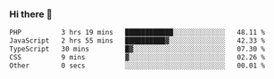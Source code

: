 ### Hi there 🌱
<!--START_SECTION:waka-->

```txt
PHP          3 hrs 19 mins   ████████████░░░░░░░░░░░░░   48.11 %
JavaScript   2 hrs 55 mins   ██████████▓░░░░░░░░░░░░░░   42.33 %
TypeScript   30 mins         █▓░░░░░░░░░░░░░░░░░░░░░░░   07.30 %
CSS          9 mins          ▓░░░░░░░░░░░░░░░░░░░░░░░░   02.26 %
Other        0 secs          ░░░░░░░░░░░░░░░░░░░░░░░░░   00.01 %
```

<!--END_SECTION:waka-->
<!--
**Dieg0raf/Dieg0raf** is a ✨ _special_ ✨ repository because its `README.md` (this file) appears on your GitHub profile.

Here are some ideas to get you started:

- 🔭 I’m currently working on ...
- 🌱 I’m currently learning ...
- 👯 I’m looking to collaborate on ...
- 🤔 I’m looking for help with ...
- 💬 Ask me about ...
- 📫 How to reach me: ...
- 😄 Pronouns: ...
- ⚡ Fun fact: ...
-->
